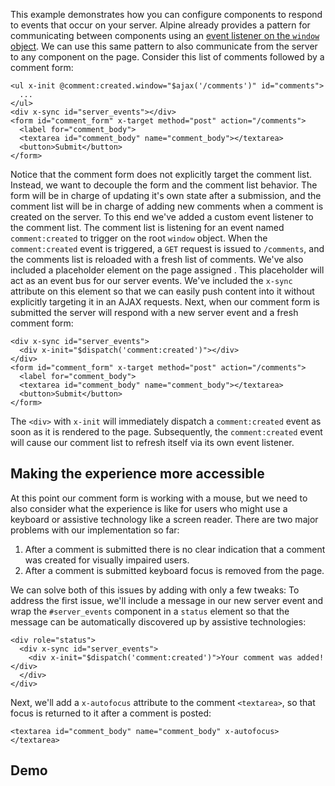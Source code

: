 This example demonstrates how you can configure components to respond to events that occur on your server. Alpine already provides a pattern for communicating between components using an [event listener on the `window` object](https://alpinejs.dev/essentials/events#listening-for-events-on-window). We can use this same pattern to also communicate from the server to any component on the page. Consider this list of comments followed by a comment form:
```
<ul x-init @comment:created.window="$ajax('/comments')" id="comments">  
  ...  
</ul>
<div x-sync id="server_events"></div>
<form id="comment_form" x-target method="post" action="/comments">  
  <label for="comment_body">  
  <textarea id="comment_body" name="comment_body"></textarea>  
  <button>Submit</button>  
</form>
```
Notice that the comment form does not explicitly target the comment list. Instead, we want to decouple the form and the comment list behavior. The form will be in charge of updating it's own state after a submission, and the comment list will be in charge of adding new comments when a comment is created on the server.
To this end we've added a custom event listener to the comment list. The comment list is listening for an event named `comment:created` to trigger on the root `window` object. When the `comment:created` event is triggered, a `GET` request is issued to `/comments`, and the comments list is reloaded with a fresh list of comments.
We've also included a placeholder element on the page assigned . This placeholder will act as an event bus for our server events. We've included the `x-sync` attribute on this element so that we can easily push content into it without explicitly targeting it in an AJAX requests.
Next, when our comment form is submitted the server will respond with a new server event and a fresh comment form:
```
<div x-sync id="server_events">  
  <div x-init="$dispatch('comment:created')"></div>  
</div>
<form id="comment_form" x-target method="post" action="/comments">  
  <label for="comment_body">  
  <textarea id="comment_body" name="comment_body"></textarea>  
  <button>Submit</button>  
</form>
```
The `<div>` with `x-init` will immediately dispatch a `comment:created` event as soon as it is rendered to the page. Subsequently, the `comment:created` event will cause our comment list to refresh itself via its own event listener.


## Making the experience more accessible


At this point our comment form is working with a mouse, but we need to also consider what the experience is like for users who might use a keyboard or assistive technology like a screen reader. There are two major problems with our implementation so far:

1.  After a comment is submitted there is no clear indication that a comment was created for visually impaired users.
2.  After a comment is submitted keyboard focus is removed from the page.

We can solve both of this issues by adding with only a few tweaks:
To address the first issue, we'll include a message in our new server event and wrap the `#server_events` component in a `status` element so that the message can be automatically discovered up by assistive technologies:
```
<div role="status">  
  <div x-sync id="server_events">  
    <div x-init="$dispatch('comment:created')">Your comment was added!</div>  
  </div>  
</div>
```
Next, we'll add a `x-autofocus` attribute to the comment `<textarea>`, so that focus is returned to it after a comment is posted:
```
<textarea id="comment_body" name="comment_body" x-autofocus></textarea>
```


## Demo